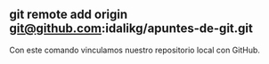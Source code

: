 ## git remote add origin git@github.com:idalikg/apuntes-de-git.git

Con este comando vinculamos nuestro repositorio local con GitHub. 